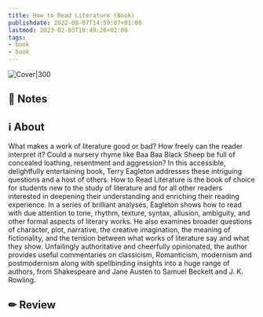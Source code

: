 ```yaml
---
title: How to Read Literature (Book)
publishdate: 2022-08-07T14:59:07+01:00
lastmod: 2023-02-03T10:49:26+01:00
tags: 
- book
- book
---
```








![Cover|300](https://m.media-amazon.com/images/I/41qT-a8h6CL.jpg)



## 📝 Notes







## ℹ️ About



What makes a work of literature good or bad? How freely can the reader interpret it? Could a nursery rhyme like Baa Baa Black Sheep be full of concealed loathing, resentment and aggression? In this accessible, delightfully entertaining book, Terry Eagleton addresses these intriguing questions and a host of others. How to Read Literature is the book of choice for students new to the study of literature and for all other readers interested in deepening their understanding and enriching their reading experience. In a series of brilliant analyses, Eagleton shows how to read with due attention to tone, rhythm, texture, syntax, allusion, ambiguity, and other formal aspects of literary works. He also examines broader questions of character, plot, narrative, the creative imagination, the meaning of fictionality, and the tension between what works of literature say and what they show. Unfailingly authoritative and cheerfully opinionated, the author provides useful commentaries on classicism, Romanticism, modernism and postmodernism along with spellbinding insights into a huge range of authors, from Shakespeare and Jane Austen to Samuel Beckett and J. K. Rowling.



## ✏ Review







